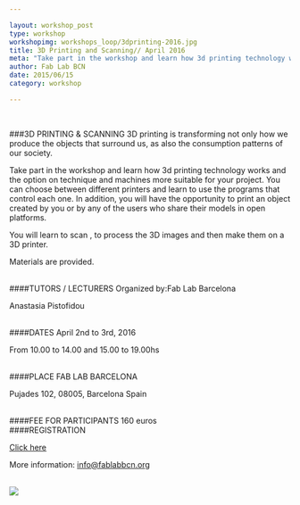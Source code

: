 ```yaml
---

layout: workshop_post
type: workshop
workshopimg: workshops_loop/3dprinting-2016.jpg
title: 3D Printing and Scanning// April 2016
meta: "Take part in the workshop and learn how 3d printing technology works and the option on technique and machines more suitable for your project. You can choose between different printers and learn to use the programs that control each one. In addition, you will have the opportunity to print an object created by you or by any of the users who share their models in open platforms."
author: Fab Lab BCN
date: 2015/06/15
category: workshop

---
```


<br>

###3D PRINTING & SCANNING
3D printing is transforming not only how we produce the objects that surround us, as also the consumption patterns of our society.

Take part in the workshop and learn how 3d printing technology works and the option on technique and machines more suitable for your project.
You can choose between different printers and learn to use the programs that control each one. In addition, you will have the opportunity to print an object created by you or by any of the users who share their models in open platforms.

You will learn to scan , to process the 3D images and then make them on a 3D printer.

Materials are provided.



<br>
####TUTORS / LECTURERS
Organized by:Fab Lab Barcelona

Anastasia Pistofidou



<br>
####DATES
April 2nd to 3rd, 2016

From 10.00 to 14.00 and 15.00 to 19.00hs

<br>
####PLACE
FAB LAB BARCELONA

Pujades 102, 
08005, Barcelona 
Spain

<br>
####FEE FOR PARTICIPANTS
160 euros


<br>
####REGISTRATION 

<a target="_blank" href="http://fablab.fikket.com/event/taller-de-escaneo-e-impresion-3d--2"><u>Click here</u></a> 

More information: info@fablabbcn.org



<br>

<img src="{{site.baseurl}}{{ site.url }}/img/workshops/workshops_loop/guitar-making.jpg">


